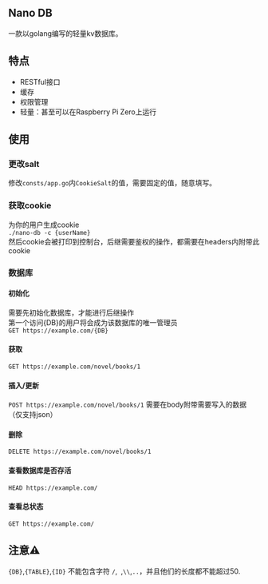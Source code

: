 ## Nano DB
一款以golang编写的轻量kv数据库。

## 特点
- RESTful接口
- 缓存
- 权限管理
- 轻量：甚至可以在Raspberry Pi Zero上运行

## 使用
### 更改salt
修改`consts/app.go`内`CookieSalt`的值，需要固定的值，随意填写。
### 获取cookie
为你的用户生成cookie  
`./nano-db -c {userName}`  
然后cookie会被打印到控制台，后继需要鉴权的操作，都需要在headers内附带此cookie

### 数据库
#### 初始化
需要先初始化数据库，才能进行后继操作  
第一个访问{DB}的用户将会成为该数据库的唯一管理员  
`GET https://example.com/{DB}`

#### 获取
`GET https://example.com/novel/books/1`

#### 插入/更新
`POST https://example.com/novel/books/1`
需要在body附带需要写入的数据（仅支持json）

#### 删除
`DELETE https://example.com/novel/books/1`

#### 查看数据库是否存活
`HEAD https://example.com/`

#### 查看总状态
`GET https://example.com/`

## 注意⚠️
`{DB}`,`{TABLE}`,`{ID}` 不能包含字符 `/`,` `,`\\`,`..`，并且他们的长度都不能超过50.

